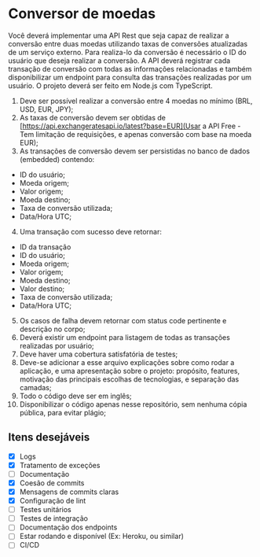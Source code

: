 # Conversor de moedas

Você deverá implementar uma API Rest que seja capaz de realizar a conversão entre duas moedas utilizando taxas de conversões atualizadas de um serviço externo.
Para realiza-lo da conversão é necessário o ID do usuário que deseja realizar a conversão.
A API deverá registrar cada transação de conversão com todas as informações relacionadas e também disponibilizar um endpoint para consulta das transações realizadas por um usuário.
O projeto deverá ser feito em Node.js com TypeScript.
1. Deve ser possível realizar a conversão entre 4 moedas no mínimo (BRL, USD, EUR, JPY);
2. As taxas de conversão devem ser obtidas de [https://api.exchangeratesapi.io/latest?base=EUR](Usar a API Free - Tem limitação de requisições, e apenas conversão com base na moeda EUR);
3. As transações de conversão devem ser persistidas no banco de dados (embedded) contendo:
  * ID do usuário;
  * Moeda origem;
  * Valor origem;
  * Moeda destino;
  * Taxa de conversão utilizada;
  * Data/Hora UTC;
4. Uma transação com sucesso deve retornar:
  * ID da transação
  * ID do usuário;
  * Moeda origem;
  * Valor origem;
  * Moeda destino;
  * Valor destino;
  * Taxa de conversão utilizada;
  * Data/Hora UTC;
5. Os casos de falha devem retornar com status code pertinente e descrição no corpo;
6. Deverá existir um endpoint para listagem de todas as transações realizadas por usuário;
7. Deve haver uma cobertura satisfatória de testes;
8. Deve-se adicionar a esse arquivo explicações sobre como rodar a aplicação, e uma apresentação sobre o projeto: propósito, features, motivação das principais escolhas de tecnologias, e separação das camadas;
9. Todo o código deve ser em inglês;
10. Disponibilizar o código apenas nesse repositório, sem nenhuma cópia pública, para evitar plágio; 

## Itens desejáveis

 - [X]  Logs
 - [X] Tratamento de exceções
 - [ ]  Documentação
 - [X]  Coesão de commits
 - [X]  Mensagens de commits claras
 - [X]  Configuração de lint
 - [ ]  Testes unitários
 - [ ] Testes de integração
 - [ ] Documentação dos endpoints
 - [ ] Estar rodando e disponível (Ex: Heroku, ou similar)
 - [ ] CI/CD
